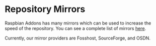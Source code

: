 # Repository Mirrors

Raspbian Addons has many mirrors which can be used to increase the speed of the repository. You can see a complete list of mirrors [here](https://github.com/raspbian-addons/mirrors).

Currently, our mirror providers are Fosshost, SourceForge, and OSDN.